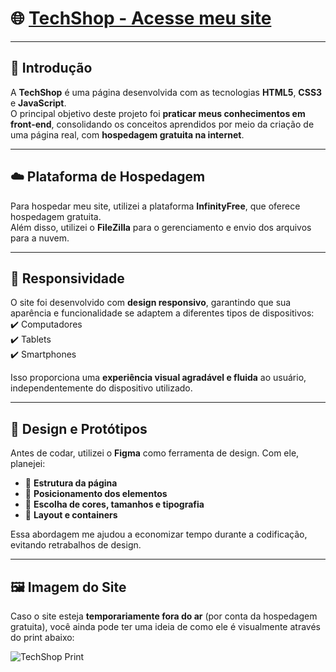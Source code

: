 # 🌐 [TechShop - Acesse meu site](http://www.pagedemo.great-site.net/?i=1)

---

## 📌 Introdução

A **TechShop** é uma página desenvolvida com as tecnologias **HTML5**, **CSS3** e **JavaScript**.  
O principal objetivo deste projeto foi **praticar meus conhecimentos em front-end**, consolidando os conceitos aprendidos por meio da criação de uma página real, com **hospedagem gratuita na internet**.

---

## ☁️ Plataforma de Hospedagem

Para hospedar meu site, utilizei a plataforma **InfinityFree**, que oferece hospedagem gratuita.  
Além disso, utilizei o **FileZilla** para o gerenciamento e envio dos arquivos para a nuvem.

---

## 📱 Responsividade

O site foi desenvolvido com **design responsivo**, garantindo que sua aparência e funcionalidade se adaptem a diferentes tipos de dispositivos:  
✔️ Computadores  
✔️ Tablets  
✔️ Smartphones  

Isso proporciona uma **experiência visual agradável e fluida** ao usuário, independentemente do dispositivo utilizado.

---

## 🎨 Design e Protótipos

Antes de codar, utilizei o **Figma** como ferramenta de design. Com ele, planejei:

- 📐 **Estrutura da página**
- 🎯 **Posicionamento dos elementos**
- 🎨 **Escolha de cores, tamanhos e tipografia**
- 🧩 **Layout e containers**

Essa abordagem me ajudou a economizar tempo durante a codificação, evitando retrabalhos de design.

---

## 🖼️ Imagem do Site

Caso o site esteja **temporariamente fora do ar** (por conta da hospedagem gratuita), você ainda pode ter uma ideia de como ele é visualmente através do print abaixo:

![TechShop Print](https://github.com/user-attachments/assets/33a7cafd-cdd3-4e23-a4da-13eabe3c1c28)
